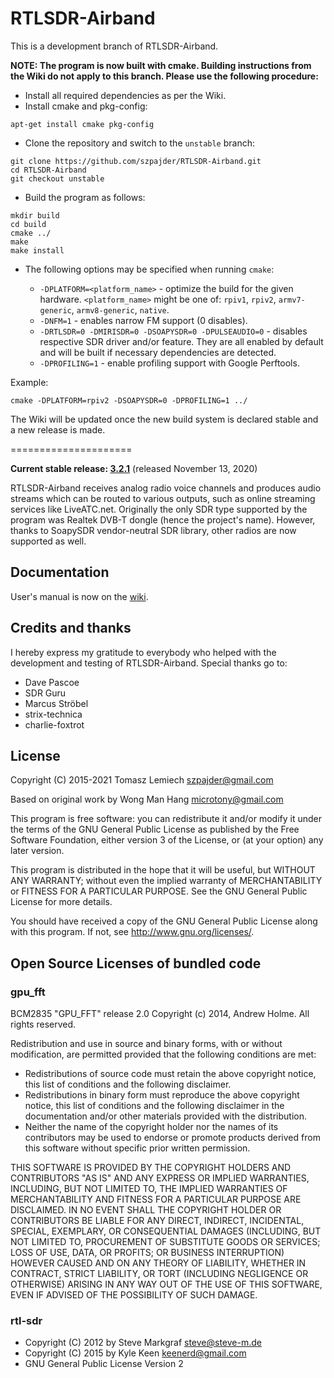 RTLSDR-Airband
=====================

This is a development branch of RTLSDR-Airband.

**NOTE: The program is now built with cmake. Building instructions from the Wiki do not apply to this branch. Please use the following procedure:**

- Install all required dependencies as per the Wiki.
- Install cmake and pkg-config:

```
apt-get install cmake pkg-config
```

- Clone the repository and switch to the `unstable` branch:

```
git clone https://github.com/szpajder/RTLSDR-Airband.git
cd RTLSDR-Airband
git checkout unstable
```

- Build the program as follows:

```
mkdir build
cd build
cmake ../
make
make install
```

- The following options may be specified when running `cmake`:

  - `-DPLATFORM=<platform_name>` - optimize the build for the given hardware. `<platform_name>` might be one of: `rpiv1`, `rpiv2`, `armv7-generic`, `armv8-generic`, `native`.
  - `-DNFM=1` - enables narrow FM support (0 disables).
  - `-DRTLSDR=0 -DMIRISDR=0 -DSOAPYSDR=0 -DPULSEAUDIO=0` - disables respective SDR driver and/or feature. They are all enabled by default and will be built if necessary dependencies are detected.
  - `-DPROFILING=1` - enable profiling support with Google Perftools.

Example:

```
cmake -DPLATFORM=rpiv2 -DSOAPYSDR=0 -DPROFILING=1 ../
```

The Wiki will be updated once the new build system is declared stable and a new release is made.

=====================

**Current stable release: [3.2.1](https://github.com/szpajder/RTLSDR-Airband/releases/latest)** (released November 13, 2020)

RTLSDR-Airband receives analog radio voice channels and produces
audio streams which can be routed to various outputs, such as online
streaming services like LiveATC.net. Originally the only SDR type
supported by the program was Realtek DVB-T dongle (hence the project's
name). However, thanks to SoapySDR vendor-neutral SDR library, other
radios are now supported as well.

Documentation
--------------------
User's manual is now on the [wiki](https://github.com/szpajder/RTLSDR-Airband/wiki).

Credits and thanks
--------------------
I hereby express my gratitude to everybody who helped with the development and testing
of RTLSDR-Airband. Special thanks go to:

 * Dave Pascoe
 * SDR Guru
 * Marcus Ströbel
 * strix-technica
 * charlie-foxtrot

License
--------------------
Copyright (C) 2015-2021 Tomasz Lemiech <szpajder@gmail.com>

Based on original work by Wong Man Hang <microtony@gmail.com>

This program is free software: you can redistribute it and/or modify
it under the terms of the GNU General Public License as published by
the Free Software Foundation, either version 3 of the License, or
(at your option) any later version.

This program is distributed in the hope that it will be useful,
but WITHOUT ANY WARRANTY; without even the implied warranty of
MERCHANTABILITY or FITNESS FOR A PARTICULAR PURPOSE.  See the
GNU General Public License for more details.

You should have received a copy of the GNU General Public License
along with this program.  If not, see <http://www.gnu.org/licenses/>.

Open Source Licenses of bundled code
---------------------
### gpu_fft
BCM2835 "GPU_FFT" release 2.0
Copyright (c) 2014, Andrew Holme.
All rights reserved.

Redistribution and use in source and binary forms, with or without
modification, are permitted provided that the following conditions are met:
 * Redistributions of source code must retain the above copyright
   notice, this list of conditions and the following disclaimer.
 * Redistributions in binary form must reproduce the above copyright
   notice, this list of conditions and the following disclaimer in the
   documentation and/or other materials provided with the distribution.
 * Neither the name of the copyright holder nor the
   names of its contributors may be used to endorse or promote products
   derived from this software without specific prior written permission.

THIS SOFTWARE IS PROVIDED BY THE COPYRIGHT HOLDERS AND CONTRIBUTORS "AS IS" AND
ANY EXPRESS OR IMPLIED WARRANTIES, INCLUDING, BUT NOT LIMITED TO, THE IMPLIED
WARRANTIES OF MERCHANTABILITY AND FITNESS FOR A PARTICULAR PURPOSE ARE
DISCLAIMED. IN NO EVENT SHALL THE COPYRIGHT HOLDER OR CONTRIBUTORS BE LIABLE FOR ANY
DIRECT, INDIRECT, INCIDENTAL, SPECIAL, EXEMPLARY, OR CONSEQUENTIAL DAMAGES
(INCLUDING, BUT NOT LIMITED TO, PROCUREMENT OF SUBSTITUTE GOODS OR SERVICES;
LOSS OF USE, DATA, OR PROFITS; OR BUSINESS INTERRUPTION) HOWEVER CAUSED AND
ON ANY THEORY OF LIABILITY, WHETHER IN CONTRACT, STRICT LIABILITY, OR TORT
(INCLUDING NEGLIGENCE OR OTHERWISE) ARISING IN ANY WAY OUT OF THE USE OF THIS
SOFTWARE, EVEN IF ADVISED OF THE POSSIBILITY OF SUCH DAMAGE.

### rtl-sdr
 * Copyright (C) 2012 by Steve Markgraf <steve@steve-m.de>
 * Copyright (C) 2015 by Kyle Keen <keenerd@gmail.com>
 * GNU General Public License Version 2

